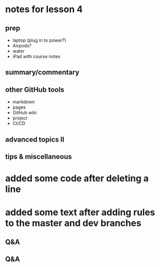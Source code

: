 # notes for lesson 4

## prep
- laptop (plug in to power?)
- Airpods?
- water 
- iPad with course notes

## summary/commentary

## other GitHub tools
- markdown
- pages
- GitHub wiki
- project
- CI/CD

## advanced topics II



## tips & miscellaneous


# added some code after deleting a line

# added some text after adding rules to the master and dev branches



## Q&A



## Q&A
